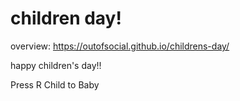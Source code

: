 ﻿# children day!

overview: https://outofsocial.github.io/childrens-day/

happy children's day!!

Press R Child to Baby
